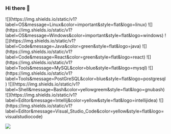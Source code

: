 ### Hi there 👋
<!-- Operative system -->![](https://img.shields.io/static/v1?label=OS&message=Linux&color=important&style=flat&logo=linux)
<!-- Operative system -->![](https://img.shields.io/static/v1?label=OS&message=Windows&color=important&style=flat&logo=windows)
<!-- Programming languages -->![](https://img.shields.io/static/v1?label=Code&message=Java&color=green&style=flat&logo=java)
<!-- Programming languages -->![](https://img.shields.io/static/v1?label=Code&message=React&color=green&style=flat&logo=react)
<!-- Tools -->![](https://img.shields.io/static/v1?label=Tools&message=MySQL&color=blue&style=flat&logo=mysql)
<!-- Tools -->![](https://img.shields.io/static/v1?label=Tools&message=PostGreSQL&color=blue&style=flat&logo=postgresql)
<!-- Shell -->![](https://img.shields.io/static/v1?label=Shell&message=Bash&color=yellowgreem&style=flat&logo=gnubash)
<!-- Editors -->![](https://img.shields.io/static/v1?label=Editor&message=Intellij&color=yellow&style=flat&logo=intellijidea)
<!-- Editors -->![](https://img.shields.io/static/v1?label=Editor&message=Visual_Studio_Code&color=yellow&style=flat&logo=visualstudiocode)
![](https://img.shields.io/badge/language%20-visual%20studio-red)

<!--
**luigi989/luigi989** is a ✨ _special_ ✨ repository because its `README.md` (this file) appears on your GitHub profile.

Here are some ideas to get you started:

- 🔭 I’m currently working on ...
- 🌱 I’m currently learning ...
- 👯 I’m looking to collaborate on ...
- 🤔 I’m looking for help with ...
- 💬 Ask me about ...
- 📫 How to reach me: ...
- 😄 Pronouns: ...
- ⚡ Fun fact: ...
-->
